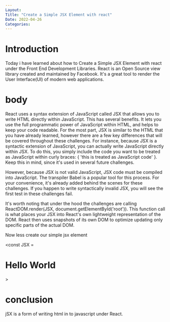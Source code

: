 ```yaml
---
Layout:
Title: "Create a Simple JSX Element with react"
Date: 2022-04-26
Categories:
---
```


# Introduction

Today i have learned about how to Create a Simple JSX Element with react
under the Front End Development Libraries.
React is an Open Source view library created and maintained by Facebook. It's a great tool to render the User Interface(UI) of modern web applications.

# body

React uses a syntax extension of JavaScript called JSX that allows you to write HTML directly within JavaScript. This has several benefits. It lets you use the full programmatic power of JavaScript within HTML, and helps to keep your code readable. For the most part, JSX is similar to the HTML that you have already learned, however there are a few key differences that will be covered throughout these challenges.
For instance, because JSX is a syntactic extension of JavaScript, you can actually write JavaScript directly within JSX. To do this, you simply include the code you want to be treated as JavaScript within curly braces: { 'this is treated as JavaScript code' }. Keep this in mind, since it's used in several future challenges.

However, because JSX is not valid JavaScript, JSX code must be compiled into JavaScript. The transpiler Babel is a popular tool for this process. For your convenience, it's already added behind the scenes for these challenges. If you happen to write syntactically invalid JSX, you will see the first test in these challenges fail.

It's worth noting that under the hood the challenges are calling ReactDOM.render(JSX, document.getElementById('root')). This function call is what places your JSX into React's own lightweight representation of the DOM. React then uses snapshots of its own DOM to optimize updating only specific parts of the actual DOM.

Now less create our simple jsx element

<const JSX = <h1>Hello World</h1>>

# conclusion

jSX is a form of writing html in to javascript under React.
